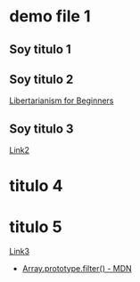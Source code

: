 # demo file 1
## Soy titulo 1

## Soy titulo 2
[Libertarianism for Beginners](http://books.toscrape.com/catalogue/libertarianism-for-beginners_982/index.html)

## Soy titulo 3
[Link2](https://bobbyhadz.com/blog/node-js-check-if-file-contains-string) 

# titulo 4

# titulo 5
[Link3](http://www.w3schools.com/nodejs/nodejs_filesystem.aspx)
* [Array.prototype.filter() - MDN](https://developer.mozilla.org/es/docs/Web/JavaScript/Reference/Global_Objects/Array/filter)